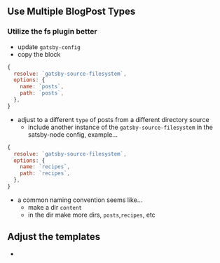 ## Use Multiple BlogPost Types

### Utilize the fs plugin better

- update `gatsby-config`
- copy the block

```js
{
  resolve: `gatsby-source-filesystem`,
  options: {
    name: `posts`,
    path: `posts`,
  },
}
```

- adjust to a different `type` of posts from a different directory source
  - include another instance of the `gatsby-source-filesystem` in the satsby-node config, example...

```js
{
  resolve: `gatsby-source-filesystem`,
  options: {
    name: `recipes`,
    path: `recipes`,
  },
}
```

- a common naming convention seems like...
  - make a dir `content`
  - in the dir make more dirs, `posts`,`recipes`, etc

## Adjust the templates

-
